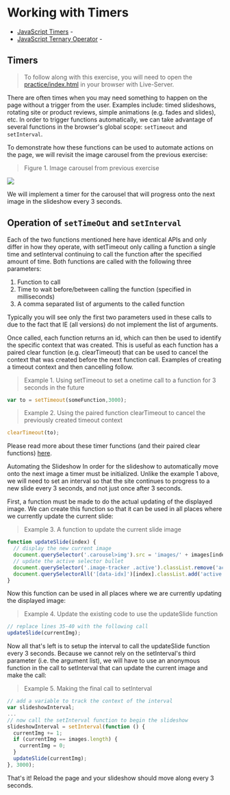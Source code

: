 # Working with Timers

- [JavaScript Timers](https://developer.mozilla.org/en-US/docs/Archive/Add-ons/Code_snippets/Timers) -
- [JavaScript Ternary Operator](https://developer.mozilla.org/en-US/docs/Web/JavaScript/Reference/Operators/Conditional_Operator) -

## Timers

> To follow along with this exercise, you will need to open the [practice/index.html](./practice/index.html) in your browser with Live-Server.

There are often times when you may need  something to happen on the page without a trigger from the user. Examples include: timed slideshows, rotating site or product reviews, simple animations (e.g. fades and slides), etc. In order to trigger functions automatically, we can take advantage of several functions in the browser's global scope: `setTimeout` and `setInterval`.

To demonstrate how these functions can be used to automate actions on the page, we will revisit the image carousel from the previous exercise:

> Figure 1. Image carousel from previous exercise

![](images/fig.1.png)

We will implement a timer for the carousel that will progress onto the next image in the slideshow every 3 seconds.

## Operation of `setTimeOut` and `setInterval`

Each of the two functions mentioned here have identical APIs and only differ in how they operate, with setTimeout only calling a function a single time and setInterval continuing to call the function after the specified amount of time. Both functions are called with the following three parameters:

1. Function to call
2. Time to wait before/between calling the function (specified in milliseconds)
3. A comma separated list of arguments to the called function

Typically you will see only the first two parameters used in these calls to due to the fact that IE (all versions) do not implement the list of arguments.

Once called, each function returns an id, which can then be used to identify the specific context that was created. This is useful as each function has a paired clear function (e.g. clearTimeout) that can be used to cancel the context that was created before the next function call. Examples of creating a timeout context and then cancelling follow.

> Example 1. Using setTimeout to set a onetime call to a function for 3 seconds in the future

```js
var to = setTimeout(someFunction,3000);
```

> Example 2. Using the paired function clearTimeout to cancel the previously created timeout context

```js
clearTimeout(to);
```

Please read more about these timer functions (and their paired clear functions) [here](https://developer.mozilla.org/en/docs/Web/API/NodeList#Why_is_NodeList_not_an_Array).

Automating the Slideshow In order for the slideshow to automatically move onto the next image a timer must be initialized. Unlike the example 1 above, we will need to set an interval so that the site continues to progress to a new slide every 3 seconds, and not just once after 3 seconds.

First, a function must be made to do the actual updating of the displayed image. We can create this function so that it can be used in all places where we currently update the current slide:

> Example 3. A function to update the current slide image

```js
function updateSlide(index) {
  // display the new current image
  document.querySelector('.carousel>img').src = 'images/' + images[index];
  // update the active selector bullet
  document.querySelector('.image-tracker .active').classList.remove('active');
  document.querySelectorAll('[data-idx]')[index].classList.add('active');
}
```

Now this function can be used in all places where we are currently updating the displayed image:

> Example 4. Update the existing code to use the updateSlide function

```js
// replace lines 35-40 with the following call
updateSlide(currentImg);
```

Now all that's left is to setup the interval to call the updateSlide function every 3 seconds. Because we cannot rely on the setInterval's third parameter (i.e. the argument list), we will have to use an anonymous function in the call to setInterval that can update the current image and make the call:

> Example 5. Making the final call to setInterval

```js
// add a variable to track the context of the interval
var slideshowInterval;
...
// now call the setInterval function to begin the slideshow
slideshowInterval = setInterval(function () {
  currentImg += 1;
  if (currentImg == images.length) {
    currentImg = 0;
  }
  updateSlide(currentImg);
}, 3000);
```

That's it! Reload the page and your slideshow should move along every 3 seconds.

